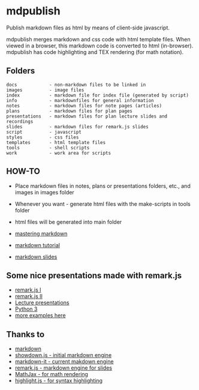 # mdpublish

Publish markdown files as html by means of client-side javascript.

mdpublish merges markdown and css code with html template files. When viewed in a browser, this markdown code is converted to html (in-browser). mdpublish has code highlighting and TEX rendering (for math notation).


## Folders

```code
docs            - non-markdown files to be linked in
images          - image files
index           - markdown file for index file (generated by script)
info            - markdownfiles for general information
notes           - markdown files for note pages (articles)
plans           - markdown files for plan pages
presentations   - markdown files for plan lecture slides and recordings
slides          - markdown files for remark.js slides
script          - javascript
styles          - css files
templates       - html template files
tools           - shell scripts
work            - work area for scripts
```


## HOW-TO

- Place markdown files in notes, plans or presentations folders, etc., and images in images folder
- Whenever you want - generate html files with the make-scripts in tools folder
- html files will be generated into main folder


- [mastering markdown](https://guides.github.com/features/mastering-markdown)
- [markdown tutorial](http://www.markdowntutorial.com)
- [markdown slides](https://github.com/gnab/remark/wiki)



## Some nice presentations made with remark.js

- [remark.js I](http://remarkjs.com/)
- [remark.js II](http://gnab.github.com/editorjs)
- [Lecture presentations](http://keysan.me/ee362/)
- [Python 3](http://asmeurer.github.io/python3-presentation/slides#1)
- [more examples here](https://github.com/gnab/remark#real-world-remark-slideshows)



## Thanks to 

- [markdown](https://daringfireball.net/projects/markdown/) 
- [showdown.js - initial markdown engine](https://github.com/showdownjs/showdown)
- [markdown-it - current makdown engine](https://github.com/markdown-it/markdown-it)
- [remark.js - markdown engine for slides](http://remarkjs.com/)
- [MathJax - for math rendering](https://www.mathjax.org/)
- [highlight.js - for syntax highlighting](http://prismjs.com/)
